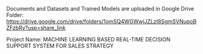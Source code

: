 Documents and Datasets and Trained Models are uploaded in Google Drive Folder:
https://drive.google.com/drive/folders/1omSQ4WGWwjJZLzI8SgmSVNupoBZFzbRy?usp=share_link

Project Name: 
MACHINE LEARNING BASED REAL-TIME DECISION SUPPORT SYSTEM FOR SALES STRATEGY
